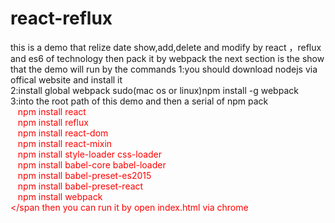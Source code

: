 # react-reflux
this is a demo that relize date show,add,delete and modify by react ，reflux and es6 of technology then pack it by webpack
the next section is the show that the demo will run by the commands
1:you should download nodejs via offical website and install it</br>
2:install global webpack sudo(mac os or linux)npm install -g webpack</br>
3:into the root path of this demo and then a serial of npm pack</br>
<span style="color:red">
  &nbsp;&nbsp;&nbsp;npm install react</br>
  &nbsp;&nbsp;&nbsp;npm install reflux</br>
  &nbsp;&nbsp;&nbsp;npm install react-dom</br>
  &nbsp;&nbsp;&nbsp;npm install react-mixin</br>
  &nbsp;&nbsp;&nbsp;npm install style-loader css-loader</br>
  &nbsp;&nbsp;&nbsp;npm install babel-core babel-loader</br>
  &nbsp;&nbsp;&nbsp;npm install babel-preset-es2015</br>
  &nbsp;&nbsp;&nbsp;npm install babel-preset-react</br>
  &nbsp;&nbsp;&nbsp;npm install webpack</br>
</span
then you can run it by open index.html via chrome

  
